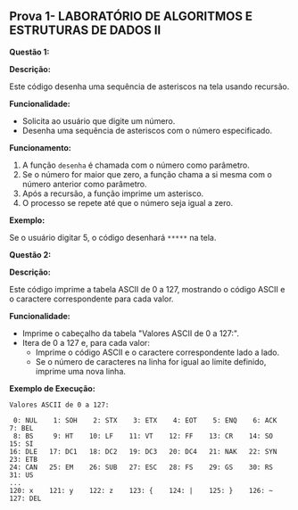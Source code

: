 ## Prova 1- LABORATÓRIO DE ALGORITMOS E ESTRUTURAS DE DADOS II

**Questão 1:**

**Descrição:**

Este código desenha uma sequência de asteriscos na tela usando recursão.

**Funcionalidade:**

* Solicita ao usuário que digite um número.
* Desenha uma sequência de asteriscos com o número especificado.

**Funcionamento:**

1. A função `desenha` é chamada com o número como parâmetro.
2. Se o número for maior que zero, a função chama a si mesma com o número anterior como parâmetro.
3. Após a recursão, a função imprime um asterisco.
4. O processo se repete até que o número seja igual a zero.

**Exemplo:**

Se o usuário digitar 5, o código desenhará `*****` na tela.

**Questão 2:**

**Descrição:**

Este código imprime a tabela ASCII de 0 a 127, mostrando o código ASCII e o caractere correspondente para cada valor.

**Funcionalidade:**

* Imprime o cabeçalho da tabela "Valores ASCII de 0 a 127:".
* Itera de 0 a 127 e, para cada valor:
    * Imprime o código ASCII e o caractere correspondente lado a lado.
    * Se o número de caracteres na linha for igual ao limite definido, imprime uma nova linha.

**Exemplo de Execução:**

```
Valores ASCII de 0 a 127:

 0: NUL    1: SOH    2: STX    3: ETX    4: EOT    5: ENQ    6: ACK    7: BEL  
 8: BS     9: HT    10: LF    11: VT    12: FF    13: CR    14: SO    15: SI   
16: DLE   17: DC1   18: DC2   19: DC3   20: DC4   21: NAK   22: SYN   23: ETB  
24: CAN   25: EM    26: SUB   27: ESC   28: FS    29: GS    30: RS    31: US   
...
120: x    121: y    122: z    123: {    124: |    125: }    126: ~    127: DEL  
```





